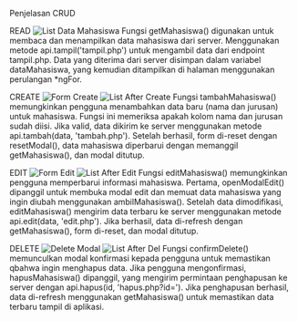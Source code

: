 Penjelasan CRUD

READ
![List Data Mahasiswa](listmhs.png)
Fungsi getMahasiswa() digunakan untuk membaca dan menampilkan data mahasiswa dari server.
Menggunakan metode api.tampil('tampil.php') untuk mengambil data dari endpoint tampil.php.
Data yang diterima dari server disimpan dalam variabel dataMahasiswa, yang kemudian ditampilkan di halaman menggunakan perulangan *ngFor.

CREATE
![Form Create](create.png)
![List After Create](listaftercreate.png)
Fungsi tambahMahasiswa() memungkinkan pengguna menambahkan data baru (nama dan jurusan) untuk mahasiswa.
Fungsi ini memeriksa apakah kolom nama dan jurusan sudah diisi.
Jika valid, data dikirim ke server menggunakan metode api.tambah(data, 'tambah.php').
Setelah berhasil, form di-reset dengan resetModal(), data mahasiswa diperbarui dengan memanggil getMahasiswa(), dan modal ditutup.

EDIT
![Form Edit](editmhs.png)
![List After Edit](listafteredit.png)
Fungsi editMahasiswa() memungkinkan pengguna memperbarui informasi mahasiswa.
Pertama, openModalEdit() dipanggil untuk membuka modal edit dan memuat data mahasiswa yang ingin diubah menggunakan ambilMahasiswa().
Setelah data dimodifikasi, editMahasiswa() mengirim data terbaru ke server menggunakan metode api.edit(data, 'edit.php').
Jika berhasil, data di-refresh dengan getMahasiswa(), form di-reset, dan modal ditutup.

DELETE
![Delete Modal](delete.png)
![List After Del](listafterdel.png)
Fungsi confirmDelete() memunculkan modal konfirmasi kepada pengguna untuk memastikan qbahwa ingin menghapus data.
Jika pengguna mengonfirmasi, hapusMahasiswa() dipanggil, yang mengirim permintaan penghapusan ke server dengan api.hapus(id, 'hapus.php?id=').
Jika penghapusan berhasil, data di-refresh menggunakan getMahasiswa() untuk memastikan data terbaru tampil di aplikasi.
